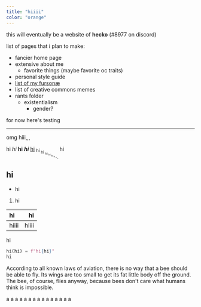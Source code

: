 ```yaml
---
title: "hiiii"
color: "orange"
---
```


this will eventually be a website of **hecko** (#8977 on discord)

list of pages that i plan to make:
- fancier home page
- extensive about me
  - favorite things (maybe favorite oc traits)
- personal style guide
- [list of my fursonæ](/fursonae/)
- list of creative commons memes
- rants folder
  - existentialism
	- gender?

for now here's testing

---

omg hiii,,,

hi *hi* **hi** ***hi*** [hi](/a/b) <sub>hi <sub>hi <sub>hi <sub>hi <sub>hi <sub>hi <sub>hi <sub>hi</sub></sub></sub></sub></sub></sub></sub></sub>
hi

## hi

- hi

1. hi

| hi | hi |
| :- | -: |
| hiiii | hiiii |

hi

```python
hi(hi) = f"hi{hi}"
hi
```

According to all known laws of aviation, there is no way that a bee should be able to fly. Its wings are too small to get its fat little body off the ground. The bee, of course, flies anyway, because bees don't care what humans think is impossible.

a
a
a
a
a
a
a
a
a
a
a
a
a
a
a